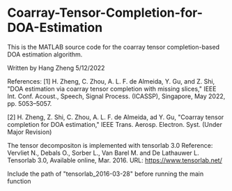 # Coarray-Tensor-Completion-for-DOA-Estimation
This is the MATLAB source code for the coarray tensor completion-based DOA estimation algorithm.

Written by Hang Zheng
5/12/2022

References: 
[1] H. Zheng, C. Zhou, A. L. F. de Almeida, Y. Gu, and Z. Shi, "DOA estimation via coarray tensor completion with missing slices," IEEE Int. Conf. Acoust., Speech, Signal Process. (ICASSP), Singapore, May 2022, pp. 5053–5057.

[2] H. Zheng, Z. Shi, C. Zhou, A. L. F. de Almeida, ad Y. Gu, "Coarray tensor completion for DOA estimation," IEEE Trans. Aerosp. Electron. Syst. (Under Major Revision)

The tensor decompositon is implemented with tensorlab 3.0
Reference:
Vervliet N., Debals O., Sorber L., Van Barel M. and De Lathauwer L. Tensorlab 3.0, Available online, Mar. 2016. URL: https://www.tensorlab.net/

Include the path of "tensorlab_2016-03-28" before running the main function
